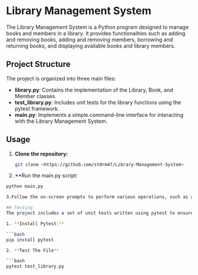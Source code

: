 # Library Management System

The Library Management System is a Python program designed to manage books and members in a library. It provides functionalities such as adding and removing books, adding and removing members, borrowing and returning books, and displaying available books and library members.

## Project Structure

The project is organized into three main files:

- **library.py**: Contains the implementation of the Library, Book, and Member classes.
- **test_library.py**: Includes unit tests for the library functions using the pytest framework.
- **main.py**: Implements a simple command-line interface for interacting with the Library Management System.

## Usage

1. **Clone the repository:**

   ```bash
   git clone <https://github.com/st0rm47/Library-Management-System>

2. **Run the main.py script:

  ```bash
  python main.py

3.Follow the on-screen prompts to perform various operations, such as adding/removing books, adding/removing members, borrowing/returning books, and displaying books/members.

## Testing
The project includes a set of unit tests written using pytest to ensure the functionality of the library classes. To run the tests, use the following command:

1. **Install Pytest:**

  ```bash
  pip install pytest

2. **Test The File**
  
  ```bash
  pytest test_library.py

